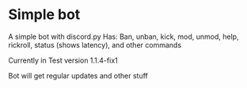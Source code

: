 # Simple bot
A simple bot with discord.py
Has: Ban, unban, kick, mod, unmod, help, rickroll, status (shows latency), and other commands

Currently in Test version 1.1.4-fix1

Bot will get regular updates and other stuff
